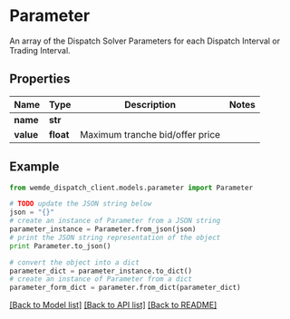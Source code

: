 # Parameter

An array of the Dispatch Solver Parameters for each Dispatch Interval or Trading Interval.

## Properties

Name | Type | Description | Notes
------------ | ------------- | ------------- | -------------
**name** | **str** |  | 
**value** | **float** | Maximum tranche bid/offer price | 

## Example

```python
from wemde_dispatch_client.models.parameter import Parameter

# TODO update the JSON string below
json = "{}"
# create an instance of Parameter from a JSON string
parameter_instance = Parameter.from_json(json)
# print the JSON string representation of the object
print Parameter.to_json()

# convert the object into a dict
parameter_dict = parameter_instance.to_dict()
# create an instance of Parameter from a dict
parameter_form_dict = parameter.from_dict(parameter_dict)
```
[[Back to Model list]](../README.md#documentation-for-models) [[Back to API list]](../README.md#documentation-for-api-endpoints) [[Back to README]](../README.md)


